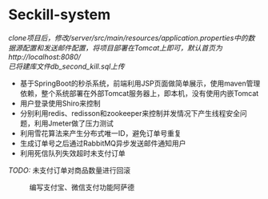 # Seckill-system
*clone项目后，修改/server/src/main/resources/application.properties中的数据源配置和发送邮件配置，将项目部署在Tomcat上即可，默认首页为http://localhost:8080/  
已将建库文件db_second_kill.sql上传*
+ 基于SpringBoot的秒杀系统，前端利用JSP页面做简单展示，使用maven管理依赖，整个系统部署在外部Tomcat服务器上，即本机，没有使用内嵌Tomcat
+ 用户登录使用Shiro来控制
+ 分别利用redis、redisson和zookeeper来控制并发情况下产生线程安全问题，利用Jmeter做了压力测试
+ 利用雪花算法来产生分布式唯一ID，避免订单号重复
+ 生成订单号之后通过RabbitMQ异步发送邮件通知用户
+ 利用死信队列失效超时未支付订单

*TODO:* 未支付订单对商品数量进行回滚

&emsp;&emsp;&ensp;&ensp;编写支付宝、微信支付功能阿萨德
